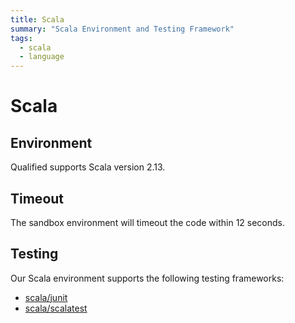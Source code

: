 ```yaml
---
title: Scala
summary: "Scala Environment and Testing Framework"
tags:
  - scala
  - language
---
```


# Scala

## Environment

Qualified supports Scala version 2.13.

## Timeout

The sandbox environment will timeout the code within 12 seconds.

## Testing

Our Scala environment supports the following testing frameworks:

- [scala/junit](/reference/languages/scala/junit)
- [scala/scalatest](/reference/languages/scala/scalatest)
